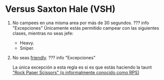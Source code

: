 # Versus Saxton Hale (VSH)

1. No campees en una misma area por más de 30 segundos.
??? info "Excepciones"
    Únicamente estás permitido campear con las siguientes clases, mientras no seas jefe:

    - Heavy.
    - Sniper.

2. No seas [friendly](https://wiki.teamfortress.com/wiki/Community_fads#Friendlies).
??? info "Excepciones"

    La única excepción a esta regla es si es que estás haciendo la taunt ["Rock Paper Scissors" (o informalmente conocido como RPS)](https://wiki.teamfortress.com/wiki/Rock,_Paper,_Scissors)